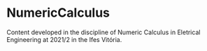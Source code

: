 # NumericCalculus
Content developed in the discipline of Numeric Calculus in Eletrical Engineering at 2021/2 in the Ifes Vitória.
